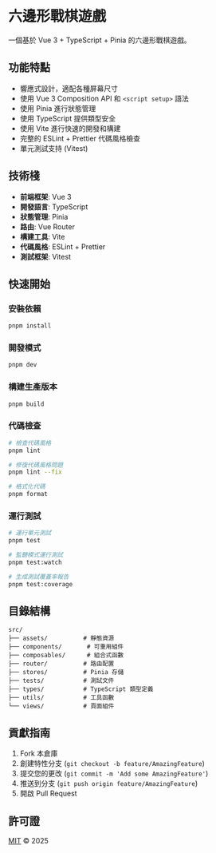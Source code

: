 # 六邊形戰棋遊戲

一個基於 Vue 3 + TypeScript + Pinia 的六邊形戰棋遊戲。

## 功能特點

- 響應式設計，適配各種屏幕尺寸
- 使用 Vue 3 Composition API 和 `<script setup>` 語法
- 使用 Pinia 進行狀態管理
- 使用 TypeScript 提供類型安全
- 使用 Vite 進行快速的開發和構建
- 完整的 ESLint + Prettier 代碼風格檢查
- 單元測試支持 (Vitest)

## 技術棧

- **前端框架**: Vue 3
- **開發語言**: TypeScript
- **狀態管理**: Pinia
- **路由**: Vue Router
- **構建工具**: Vite
- **代碼風格**: ESLint + Prettier
- **測試框架**: Vitest

## 快速開始

### 安裝依賴

```bash
pnpm install
```

### 開發模式

```bash
pnpm dev
```

### 構建生產版本

```bash
pnpm build
```

### 代碼檢查

```bash
# 檢查代碼風格
pnpm lint

# 修復代碼風格問題
pnpm lint --fix

# 格式化代碼
pnpm format
```

### 運行測試

```bash
# 運行單元測試
pnpm test

# 監聽模式運行測試
pnpm test:watch

# 生成測試覆蓋率報告
pnpm test:coverage
```

## 目錄結構

```
src/
├── assets/          # 靜態資源
├── components/       # 可重用組件
├── composables/      # 組合式函數
├── router/          # 路由配置
├── stores/          # Pinia 存儲
├── tests/           # 測試文件
├── types/           # TypeScript 類型定義
├── utils/           # 工具函數
└── views/           # 頁面組件
```

## 貢獻指南

1. Fork 本倉庫
2. 創建特性分支 (`git checkout -b feature/AmazingFeature`)
3. 提交您的更改 (`git commit -m 'Add some AmazingFeature'`)
4. 推送到分支 (`git push origin feature/AmazingFeature`)
5. 開啟 Pull Request

## 許可證

[MIT](LICENSE) © 2025
